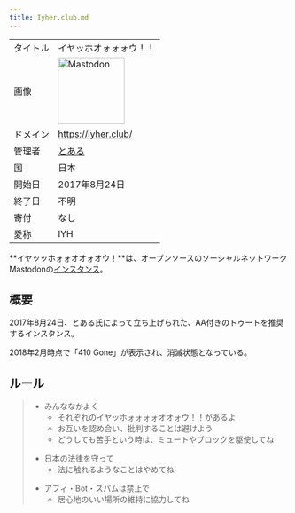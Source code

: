 ```yaml
---
title: Iyher.club.md
---
```

<div>

|          |                                                                                                                                                                                                                                                                                                        |
|----------|--------------------------------------------------------------------------------------------------------------------------------------------------------------------------------------------------------------------------------------------------------------------------------------------------------|
| タイトル | イヤッホオォォォウ！！                                                                                                                                                                                                                                                                                 |
| 画像     | [<img src="/images/thumb/0/00/Mastodon_logo.png/120px-Mastodon_logo.png" srcset="/images/thumb/0/00/Mastodon_logo.png/180px-Mastodon_logo.png 1.5x, /images/0/00/Mastodon_logo.png 2x" width="120" height="120" alt="Mastodon" />](/%E3%83%95%E3%82%A1%E3%82%A4%E3%83%AB:Mastodon_logo.png "Mastodon") |
| ドメイン | <a href="https://iyher.club/" rel="nofollow">https://iyher.club/</a>                                                                                                                                                                                                                                   |
| 管理者   | <a href="https://iyher.club/@toaru" rel="nofollow">とある</a>                                                                                                                                                                                                                                          |
| 国       | 日本                                                                                                                                                                                                                                                                                                   |
| 開始日   | 2017年8月24日                                                                                                                                                                                                                                                                                          |
| 終了日   | 不明                                                                                                                                                                                                                                                                                                   |
| 寄付     | なし                                                                                                                                                                                                                                                                                                   |
| 愛称     | IYH                                                                                                                                                                                                                                                                                                    |

**イヤッッホォォオオォオウ！**は、オープンソースのソーシャルネットワークMastodonの[インスタンス](/%E3%82%A4%E3%83%B3%E3%82%B9%E3%82%BF%E3%83%B3%E3%82%B9 "インスタンス")。

## 概要

2017年8月24日、とある氏によって立ち上げられた、AA付きのトゥートを推奨するインスタンス。

2018年2月時点で「410 Gone」が表示され、消滅状態となっている。

## ルール

> -   みんななかよく
>     -   それぞれのイヤッホォォォォオオォウ！！があるよ
>     -   お互いを認め合い、批判することは避けよう
>     -   どうしても苦手という時は、ミュートやブロックを駆使してね
>
> <!-- -->
>
> -   日本の法律を守って
>     -   法に触れるようなことはやめてね
>
> <!-- -->
>
> -   アフィ・Bot・スパムは禁止で
>     -   居心地のいい場所の維持に協力してね

</div>
